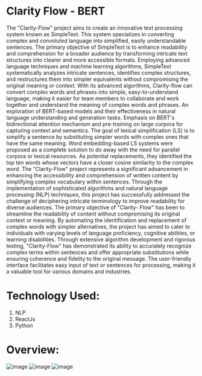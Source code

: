 # Clarity Flow - BERT
The "Clarity-Flow" project aims to create an innovative text processing system known as SimpleText. This system specializes in converting complex and convoluted language into simplified, easily understandable sentences. 
The primary objective of SimpleText is to enhance readability and comprehension for a broader audience by transforming intricate text structures into clearer and more accessible formats. 
Employing advanced language techniques and machine learning algorithms, SimpleText systematically analyzes intricate sentences, identifies complex structures, and restructures them into simpler equivalents without compromising the original meaning or context. 
With its advanced algorithms, Clarity-flow can convert complex words and phrases into simple, easy-to-understand language, making it easier for team members to collaborate and work together and understand the meaning of complex words and phrases.
An exploration of BERT-based models and their effectiveness in natural language understanding and generation tasks. Emphasis on BERT's bidirectional attention mechanism and pre-training on large corpora for capturing context and semantics.
The goal of lexical simplification (LS) is to simplify a sentence by substituting simpler words with complex ones that have the same meaning.
Word embedding-based LS systems were proposed as a complete solution to do away with the need for parallel corpora or lexical resources. As potential replacements, they identified the top ten words whose vectors have a closer cosine similarity to the complex word.
The "Clarity-Flow" project represents a significant advancement in enhancing the accessibility and comprehension of written content by simplifying complex vocabulary within sentences.
Through the implementation of sophisticated algorithms and natural language processing (NLP) techniques, this project has successfully addressed the challenge of deciphering intricate terminology to improve readability for diverse audiences. 
The primary objective of "Clarity- Flow" has been to streamline the readability of content without compromising its original context or meaning. By automating the identification and replacement of complex words with simpler alternatives, the project has aimed to cater to individuals with varying levels of language proficiency, cognitive abilities, or learning disabilities. 
Through extensive algorithm development and rigorous testing, "Clarity-Flow" has demonstrated its ability to accurately recognize complex terms within sentences and offer appropriate substitutions while ensuring coherence and fidelity to the original message. The user-friendly interface facilitates easy input of text or sentences for processing, making it a valuable tool for various domains and industries.

# Technology Used:
1. NLP
2. ReactJs
3. Python

# Overview:
![image](https://github.com/user-attachments/assets/1217b63f-95b1-4dd4-acba-d92a7505f923)
![image](https://github.com/user-attachments/assets/ea211593-3248-47db-a319-879887a8cb62)
![image](https://github.com/user-attachments/assets/fdda35fe-e5d9-440e-a34d-4655d1d112fb)
